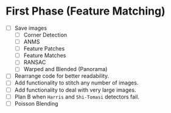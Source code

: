 # First Phase (Feature Matching)

- [ ] Save images
  - [ ] Corner Detection
  - [ ] ANMS
  - [ ] Feature Patches
  - [ ] Feature Matches
  - [ ] RANSAC
  - [ ] Warped and Blended (Panorama)
- [ ] Rearrange code for better readability.
- [ ] Add functionality to stitch any number of images.
- [ ] Add functionality to deal with very large images.
- [ ] Plan B when `Harris` and `Shi-Tomasi` detectors fail. 
- [ ] Poisson Blending